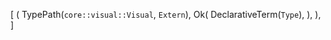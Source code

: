 [
    (
        TypePath(`core::visual::Visual`, `Extern`),
        Ok(
            DeclarativeTerm(`Type`),
        ),
    ),
]